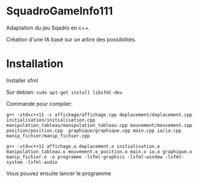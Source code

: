 # SquadroGameInfo111

Adaptation du jeu Sqadro en c++.

Création d'une IA basé sur un arbre des possibilités.



# Installation

Installer sfml

Sur debian:
```sudo apt-get install libsfml-dev```

Commande pour compiler:

```g++ -std=c++11 -c affichage/affichage.cpp deplacement/deplacement.cpp initialisation/initialisation.cpp manipulation_tableau/manipulation_tableau.cpp mouvement/mouvement.cpp position/position.cpp  graphique/graphique.cpp main.cpp ia/ia.cpp manip_fichier/manip_fichier.cpp```


```g++ -std=c++11 affichage.o deplacement.o initialisation.o manipulation_tableau.o mouvement.o position.o main.o ia.o graphique.o manip_fichier.o -o programme -lsfml-graphics -lsfml-window -lsfml-system -lsfml-audio```

Vous pouvez ensuite lancer le programme
